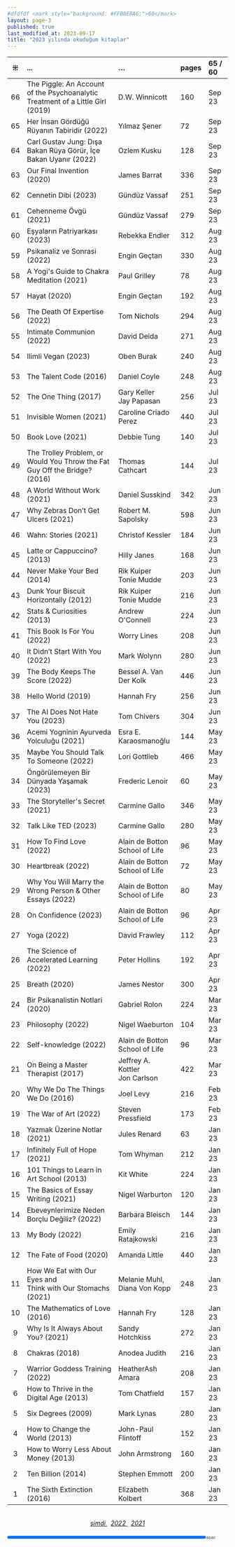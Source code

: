 ```yaml
---
#dfdfdf <mark style="background: #FFB8EBA6;">60</mark>
layout: page-3
published: true
last_modified_at: 2023-09-17
title: "2023 yılında okuduğum kitaplar"
---
```


|  ⁜  | ...                                                                        | …                                     | pages | 65 / 60 |
| :-: | :------------------------------------------------------------------------- | :------------------------------------ | :---- | :------ |
| 66 | The Piggle: An Account of the Psychoanalytic Treatment of a Little Girl (2019) | D.W. Winnicott | 160 | Sep 23 |
| 65  | Her İnsan Gördüğü Rüyanın Tabiridir (2022)                                 | Yılmaz Şener                          | 72    | Sep 23  |
| 64  | Carl Gustav Jung: Dışa Bakan Rüya Görür, İçe Bakan Uyanır (2022)           | Ozlem Kusku                           | 128   | Sep 23  |
| 63  | Our Final Invention (2020)                                                 | James Barrat                          | 336   | Sep 23  |
| 62  | Cennetin Dibi (2023)                                                       | Gündüz Vassaf                         | 251   | Sep 23  |
| 61  | Cehenneme Övgü (2021)                                                      | Gündüz Vassaf                         | 279   | Sep 23  |
| 60  | Eşyaların Patriyarkası (2023)                                              | Rebekka Endler                        | 312   | Aug 23  |
| 59  | Psikanaliz ve Sonrasi (2022)                                               | Engin Geçtan                          | 330   | Aug 23  |
| 58  | A Yogi's Guide to Chakra Meditation (2021)                                 | Paul Grilley                          | 78    | Aug 23  |
| 57  | Hayat (2020)                                                               | Engin Geçtan                          | 192   | Aug 23  |
| 56  | The Death Of Expertise (2022)                                              | Tom Nichols                           | 294   | Aug 23  |
| 55  | Intimate Communion (2022)                                                  | David Deida                           | 271   | Aug 23  |
| 54  | Ilimli Vegan (2023)                                                        | Oben Burak                            | 240   | Aug 23  |
| 53  | The Talent Code (2016)                                                     | Daniel Coyle                          | 248   | Aug 23  |
| 52  | The One Thing (2017)                                                       | Gary Keller <br /> Jay Papasan        | 256   | Jul 23  |
| 51  | Invisible Women (2021)                                                     | Caroline Criado Perez                 | 440   | Jul 23  |
| 50  | Book Love (2021)                                                           | Debbie Tung                           | 140   | Jul 23  |
| 49  | The Trolley Problem, or Would You Throw the Fat Guy Off the Bridge? (2016) | Thomas Cathcart                       | 144   | Jul 23  |
| 48  | A World Without Work (2021)                                                | Daniel Susskind                       | 342   | Jun 23  |
| 47  | Why Zebras Don’t Get Ulcers (2021)                                         | Robert M. Sapolsky                    | 598   | Jun 23  |
| 46  | Wahn: Stories (2021)                                                       | Christof Kessler                      | 184   | Jun 23  |
| 45  | Latte or Cappuccino? (2013)                                                | Hilly Janes                           | 168   | Jun 23  |
| 44  | Never Make Your Bed (2014)                                                 | Rik Kuiper <br /> Tonie Mudde         | 203   | Jun 23  |
| 43  | Dunk Your Biscuit Horizontally (2012)                                      | Rik Kuiper <br /> Tonie Mudde         | 216   | Jun 23  |
| 42  | Stats & Curiosities (2013)                                                 | Andrew O'Connell                      | 224   | Jun 23  |
| 41  | This Book Is For You (2022)                                                | Worry Lines                           | 208   | Jun 23  |
| 40  | It Didn’t Start With You (2022)                                            | Mark Wolynn                           | 280   | Jun 23  |
| 39  | The Body Keeps The Score (2022)                                            | Bessel A. Van Der Kolk                | 446   | Jun 23  |
| 38  | Hello World (2019)                                                         | Hannah Fry                            | 256   | Jun 23  |
| 37  | The AI Does Not Hate You (2023)                                            | Tom Chivers                           | 304   | Jun 23  |
| 36  | Acemi Yogninin Ayurveda Yolculuğu (2021)                                   | Esra E. Karaosmanoğlu                 | 144   | May 23  |
| 35  | Maybe You Should Talk To Someone (2022)                                    | Lori Gottlieb                         | 466   | May 23  |
| 34  | Öngörülemeyen Bir Dünyada Yaşamak (2023)                                   | Frederic Lenoir                       | 60    | May 23  |
| 33  | The Storyteller's Secret (2021)                                            | Carmine Gallo                         | 346   | May 23  |
| 32  | Talk Like TED (2023)                                                       | Carmine Gallo                         | 280   | May 23  |
| 31  | How To Find Love (2022)                                                    | Alain de Botton <br /> School of Life | 96    | May 23  |
| 30  | Heartbreak (2022)                                                          | Alain de Botton <br /> School of Life | 72    | May 23  |
| 29  | Why You Will Marry the Wrong Person & Other Essays (2022)                  | Alain de Botton <br /> School of Life | 80    | May 23  |
| 28  | On Confidence (2023)                                                       | Alain de Botton <br /> School of Life | 96    | Apr 23  |
| 27  | Yoga (2022)                                                                | David Frawley                         | 112   | Apr 23  |
| 26  | The Science of Accelerated Learning (2022)                                 | Peter Hollins                         | 192   | Apr 23  |
| 25  | Breath (2020)                                                              | James Nestor                          | 300   | Apr 23  |
| 24  | Bir Psikanalistin Notlari (2020)                                           | Gabriel Rolon                         | 224   | Mar 23  |
| 23  | Philosophy (2022)                                                          | Nigel Waeburton                       | 104   | Mar 23  |
| 22  | Self-knowledge (2022)                                                      | Alain de Botton <br /> School of Life | 96    | Mar 23  |
| 21  | On Being a Master Therapist (2017)                                         | Jeffrey A. Kottler <br /> Jon Carlson | 422   | Mar 23  |
| 20  | Why We Do The Things We Do (2016)                                          | Joel Levy                             | 216   | Feb 23  |
| 19  | The War of Art (2022)                                                      | Steven Pressfield                     | 173   | Feb 23  |
| 18  | Yazmak Üzerine Notlar (2021)                                               | Jules Renard                          | 63    | Jan 23  |
| 17  | Infinitely Full of Hope (2021)                                             | Tom Whyman                            | 212   | Jan 23  |
| 16  | 101 Things to Learn in Art School (2013)                                   | Kit White                             | 224   | Jan 23  |
| 15  | The Basics of Essay Writing (2021)                                         | Nigel Warburton                       | 120   | Jan 23  |
| 14  | Ebeveynlerimize Neden Borçlu Değiliz? (2022)                               | Barbara Bleisch                       | 144   | Jan 23  |
| 13  | My Body (2022)                                                             | Emily Ratajkowski                     | 216   | Jan 23  |
| 12  | The Fate of Food (2020)                                                    | Amanda Little                         | 440   | Jan 23  |
| 11  | How We Eat with Our Eyes and <br /> Think with Our Stomachs (2021)         | Melanie Muhl, <br /> Diana Von Kopp   | 248   | Jan 23  |
| 10  | The Mathematics of Love (2016)                                             | Hannah Fry                            | 128   | Jan 23  |
|  9  | Why Is It Always About You? (2021)                                         | Sandy Hotchkiss                       | 272   | Jan 23  |
|  8  | Chakras (2018)                                                             | Anodea Judith                         | 216   | Jan 23  |
|  7  | Warrior Goddess Training (2022)                                            | HeatherAsh Amara                      | 208   | Jan 23  |
|  6  | How to Thrive in the Digital Age (2013)                                    | Tom Chatfıeld                         | 157   | Jan 23  |
|  5  | Six Degrees (2009)                                                         | Mark Lynas                            | 280   | Jan 23  |
|  4  | How to Change the World (2013)                                             | John-Paul Flintoff                    | 152   | Jan 23  |
|  3  | How to Worry Less About Money (2013)                                       | John Armstrong                        | 160   | Jan 23  |
|  2  | Ten Billion (2014)                                                         | Stephen Emmott                        | 200   | Jan 23  |
|  1  | The Sixth Extinction (2016)                                                | Elizabeth Kolbert                     | 368   | Jan 23  |

  <br>
<center>
<span class="link1" style="font-style: italic;"><a href="/now" title='şimdi'>şimdi </a></span> &nbsp;
<span class="link1" style="font-style: italic;"><a href="/2022" title='2022'>2022 </a></span> &nbsp; <span class="link1" style="font-style: italic;"><a href="/2021" title='2021'>2021 </a></span>
</center>

  <br>
<div><progress title="66/60" value="66" max="60" style="width: 90%;"></progress><span style="font-size: 50%; width: 5%; font-style: italic;" title="reading challenge 2023"> 66/60</span></div>
<div style="clear: both"></div>
